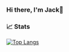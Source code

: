 ### Hi there, I'm Jack👋


### 📈 Stats 

[![Top Langs](https://github-stats.vercel.app/api/top-langs/?username=jackster0306)](https://github.com/jackster0306/github-readme-stats)
